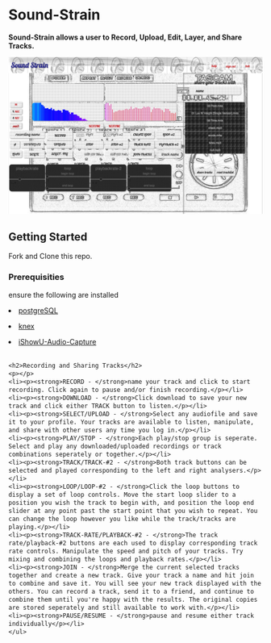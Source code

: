 
# Sound-Strain
<p><strong>Sound-Strain allows a user to Record, Upload, Edit, Layer, and Share Tracks.</strong></p>

![Alt text](./ssrm.png?raw=true "Optional Title")



## Getting Started

<!-- These instructions will get you a copy of the project up and running on your local machine for development and testing purposes. See deployment for notes on how to deploy the project on a live system. -->

Fork and Clone this repo.

### Prerequisities

<!-- What things you need to install the software and how to install them -->
ensure the following are installed

<a href='http://exponential.io/blog/2015/02/21/install-postgresql-on-mac-os-x-via-brew/'><li>postgreSQL</li></a>

<a href='http://knexjs.org/'><li>knex</li></a>

<a href='https://support.shinywhitebox.com/hc/en-us/articles/204161459-Installing-iShowU-Audio-Capture
'><li>iShowU-Audio-Capture</li></a>

```

<h2>Recording and Sharing Tracks</h2>
<p></p>
<li><p><strong>RECORD - </strong>name your track and click to start recording. Click again to pause and/or finish recording.</p></li>
<li><p><strong>DOWNLOAD - </strong>Click download to save your new track and click either TRACK button to listen.</p></li>
<li><p><strong>SELECT/UPLOAD - </strong>Select any audiofile and save it to your profile. Your tracks are available to listen, manipulate, and share with other users any time you log in.</p></li>
<li><p><strong>PLAY/STOP - </strong>Each play/stop group is seperate. Select and play any downloaded/uploaded recordings or track combinations seperately or together.</p></li>
<li><p><strong>TRACK/TRACK-#2 - </strong>Both track buttons can be selected and played corresponding to the left and right analysers.</p></li>
<li><p><strong>LOOP/LOOP-#2 - </strong>Click the loop buttons to display a set of loop controls. Move the start loop slider to a position you wish the track to begin with, and position the loop end slider at any point past the start point that you wish to repeat. You can change the loop however you like while the track/tracks are playing.</p></li>
<li><p><strong>TRACK-RATE/PLAYBACK-#2 - </strong>The track rate/playback-#2 buttons are each used to display corresponding track rate controls. Manipulate the speed and pitch of your tracks. Try mixing and combining the loops and playback rates.</p></li>
<li><p><strong>JOIN - </strong>Merge the current selected tracks together and create a new track. Give your track a name and hit join to combine and save it. You will see your new track displayed with the others. You can record a track, send it to a friend, and continue to combine them until you're happy with the results. The original copies are stored seperately and still available to work with.</p></li>
<li><p><strong>PAUSE/RESUME - </strong>pause and resume either track individually</p></li>
</ul>


